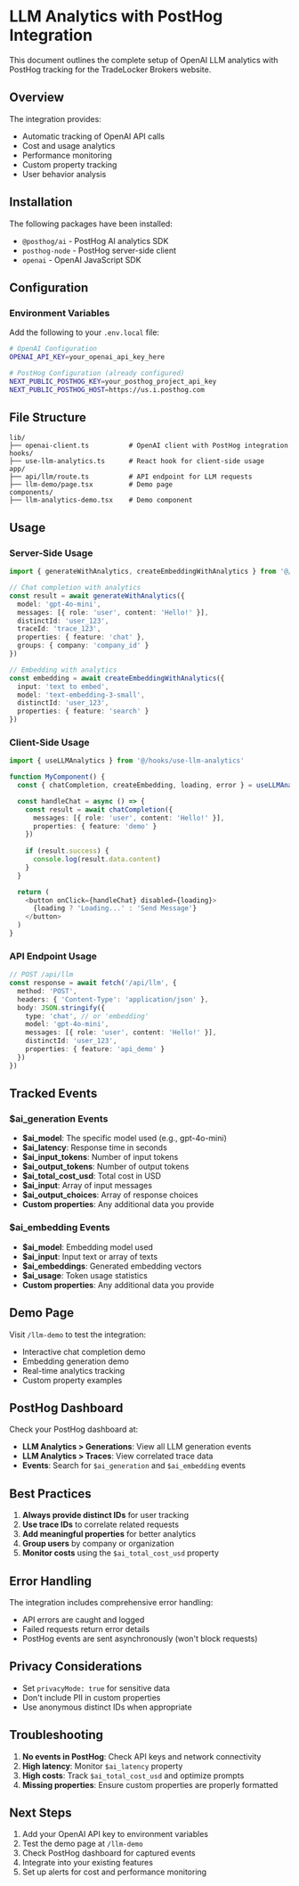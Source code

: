 # LLM Analytics with PostHog Integration

This document outlines the complete setup of OpenAI LLM analytics with PostHog tracking for the TradeLocker Brokers website.

## Overview

The integration provides:
- Automatic tracking of OpenAI API calls
- Cost and usage analytics
- Performance monitoring
- Custom property tracking
- User behavior analysis

## Installation

The following packages have been installed:
- `@posthog/ai` - PostHog AI analytics SDK
- `posthog-node` - PostHog server-side client
- `openai` - OpenAI JavaScript SDK

## Configuration

### Environment Variables

Add the following to your `.env.local` file:

```bash
# OpenAI Configuration
OPENAI_API_KEY=your_openai_api_key_here

# PostHog Configuration (already configured)
NEXT_PUBLIC_POSTHOG_KEY=your_posthog_project_api_key
NEXT_PUBLIC_POSTHOG_HOST=https://us.i.posthog.com
```

## File Structure

```
lib/
├── openai-client.ts          # OpenAI client with PostHog integration
hooks/
├── use-llm-analytics.ts      # React hook for client-side usage
app/
├── api/llm/route.ts          # API endpoint for LLM requests
├── llm-demo/page.tsx         # Demo page
components/
├── llm-analytics-demo.tsx    # Demo component
```

## Usage

### Server-Side Usage

```typescript
import { generateWithAnalytics, createEmbeddingWithAnalytics } from '@/lib/openai-client'

// Chat completion with analytics
const result = await generateWithAnalytics({
  model: 'gpt-4o-mini',
  messages: [{ role: 'user', content: 'Hello!' }],
  distinctId: 'user_123',
  traceId: 'trace_123',
  properties: { feature: 'chat' },
  groups: { company: 'company_id' }
})

// Embedding with analytics
const embedding = await createEmbeddingWithAnalytics({
  input: 'text to embed',
  model: 'text-embedding-3-small',
  distinctId: 'user_123',
  properties: { feature: 'search' }
})
```

### Client-Side Usage

```typescript
import { useLLMAnalytics } from '@/hooks/use-llm-analytics'

function MyComponent() {
  const { chatCompletion, createEmbedding, loading, error } = useLLMAnalytics()

  const handleChat = async () => {
    const result = await chatCompletion({
      messages: [{ role: 'user', content: 'Hello!' }],
      properties: { feature: 'demo' }
    })
    
    if (result.success) {
      console.log(result.data.content)
    }
  }

  return (
    <button onClick={handleChat} disabled={loading}>
      {loading ? 'Loading...' : 'Send Message'}
    </button>
  )
}
```

### API Endpoint Usage

```typescript
// POST /api/llm
const response = await fetch('/api/llm', {
  method: 'POST',
  headers: { 'Content-Type': 'application/json' },
  body: JSON.stringify({
    type: 'chat', // or 'embedding'
    model: 'gpt-4o-mini',
    messages: [{ role: 'user', content: 'Hello!' }],
    distinctId: 'user_123',
    properties: { feature: 'api_demo' }
  })
})
```

## Tracked Events

### $ai_generation Events
- **$ai_model**: The specific model used (e.g., gpt-4o-mini)
- **$ai_latency**: Response time in seconds
- **$ai_input_tokens**: Number of input tokens
- **$ai_output_tokens**: Number of output tokens
- **$ai_total_cost_usd**: Total cost in USD
- **$ai_input**: Array of input messages
- **$ai_output_choices**: Array of response choices
- **Custom properties**: Any additional data you provide

### $ai_embedding Events
- **$ai_model**: Embedding model used
- **$ai_input**: Input text or array of texts
- **$ai_embeddings**: Generated embedding vectors
- **$ai_usage**: Token usage statistics
- **Custom properties**: Any additional data you provide

## Demo Page

Visit `/llm-demo` to test the integration:
- Interactive chat completion demo
- Embedding generation demo
- Real-time analytics tracking
- Custom property examples

## PostHog Dashboard

Check your PostHog dashboard at:
- **LLM Analytics > Generations**: View all LLM generation events
- **LLM Analytics > Traces**: View correlated trace data
- **Events**: Search for `$ai_generation` and `$ai_embedding` events

## Best Practices

1. **Always provide distinct IDs** for user tracking
2. **Use trace IDs** to correlate related requests
3. **Add meaningful properties** for better analytics
4. **Group users** by company or organization
5. **Monitor costs** using the `$ai_total_cost_usd` property

## Error Handling

The integration includes comprehensive error handling:
- API errors are caught and logged
- Failed requests return error details
- PostHog events are sent asynchronously (won't block requests)

## Privacy Considerations

- Set `privacyMode: true` for sensitive data
- Don't include PII in custom properties
- Use anonymous distinct IDs when appropriate

## Troubleshooting

1. **No events in PostHog**: Check API keys and network connectivity
2. **High latency**: Monitor `$ai_latency` property
3. **High costs**: Track `$ai_total_cost_usd` and optimize prompts
4. **Missing properties**: Ensure custom properties are properly formatted

## Next Steps

1. Add your OpenAI API key to environment variables
2. Test the demo page at `/llm-demo`
3. Check PostHog dashboard for captured events
4. Integrate into your existing features
5. Set up alerts for cost and performance monitoring

